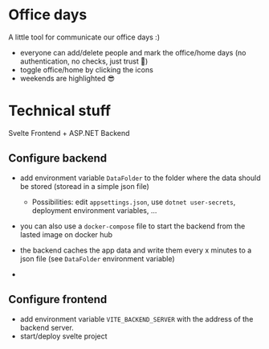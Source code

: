 # Office days

A little tool for communicate our office days :)
- everyone can add/delete people and mark the office/home days (no authentication, no checks, just trust 👮)
- toggle office/home by clicking the icons
- weekends are highlighted 😎

# Technical stuff

Svelte Frontend + ASP.NET Backend

## Configure backend
- add environment variable `DataFolder` to the folder where the data should be stored (storead in a simple json file)
  - Possibilities: edit `appsettings.json`, use `dotnet user-secrets`, deployment environment variables, ...
- you can also use a `docker-compose` file to start the backend from the lasted image on docker hub

- the backend caches the app data and write them every x minutes to a json file (see `DataFolder` environment variable)
- 
## Configure frontend
- add environment variable `VITE_BACKEND_SERVER` with the address of the backend server.
- start/deploy svelte project
